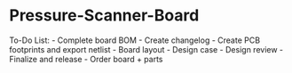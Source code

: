 # Pressure-Scanner-Board

To-Do List:
	- Complete board BOM
	- Create changelog
	- Create PCB footprints and export netlist
	- Board layout
	- Design case
	- Design review
	- Finalize and release
	- Order board + parts